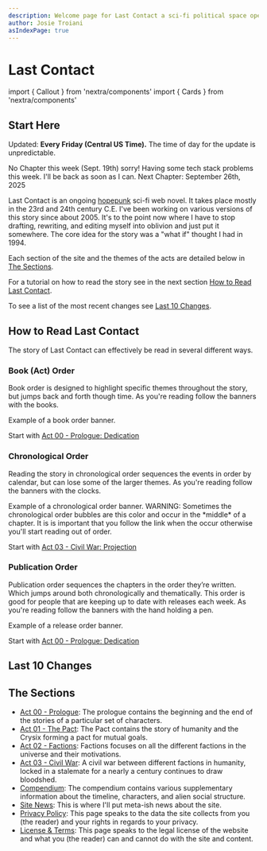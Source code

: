 ```yaml
---
description: Welcome page for Last Contact a sci-fi political space opera. This page includes a list of all the most recent updates and has a description of everything.
author: Josie Troiani
asIndexPage: true
---
```

# Last Contact

import { Callout } from 'nextra/components'
import { Cards } from 'nextra/components'

## Start Here

Updated: **Every Friday (Central US Time).** The time of day for the update is unpredictable.

<Callout type="info">
  No Chapter this week (Sept. 19th) sorry!  
  Having some tech stack problems this week. I'll be back as soon as I can.
  Next Chapter: September 26th, 2025
</Callout>

Last Contact is an ongoing [hopepunk](https://en.wikipedia.org/wiki/Hopepunk) sci-fi web novel. It takes place mostly in the 23rd and 24th century C.E. I've been working on various versions of this story since about 2005. It's to the point now where I have to stop drafting, rewriting, and editing myself into oblivion and just put it somewhere. The core idea for the story was a "what if" thought I had in 1994.

Each section of the site and the themes of the acts are detailed below in [The Sections](#the-sections).

For a tutorial on how to read the story see in the next section [How to Read Last Contact](#how-to-read-last-contact).

To see a list of the most recent changes see [Last 10 Changes](#last-10-changes).

## How to Read Last Contact

The story of Last Contact can effectively be read in several different ways.

### Book (Act) Order

Book order is designed to highlight specific themes throughout the story, but jumps back and forth though time. As you're reading follow the banners with the books.

<Callout type="info" emoji="️📖">
  Example of a book order banner.
</Callout>

Start with [Act 00 - Prologue: Dedication](./prologue/dedication.mdx)

### Chronological Order

Reading the story in chronological order sequences the events in order by calendar, but can lose some of the larger themes. As you're reading follow the banners with the clocks.

<Callout type="info" emoji="️🕰️">
    Example of a chronological order banner.
</Callout>

<Callout type="warning" emoji="🕰️⚠️">
    WARNING: Sometimes the chronological order bubbles are this color and occur in the *middle* of a chapter. It is is important that you follow the link when the occur otherwise you'll start reading out of order.
</Callout>

Start with [Act 03 - Civil War: Projection](./civilwar/projection.mdx#december-25-1984)

### Publication Order

Publication order sequences the chapters in the order they’re written. Which jumps around both chronologically and thematically. This order is good for people that are keeping up to date with releases each week. As you're reading follow the banners with the hand holding a pen.

<Callout type="info" emoji="️✍️">
    Example of a release order banner.
</Callout>

Start with [Act 00 - Prologue: Dedication](./prologue/dedication.mdx)

## Last 10 Changes

<Cards>
<Cards.Card
title = "Io | Friday? New Chapter!"
href = "/civilwar/io"
arrow
/>
<Cards.Card
title = "Backdoor | Friday? New Chapter!"
href = "/civilwar/backdoor"
arrow
/>
<Cards.Card
title = "Polymer Twins | Friday? New Chapter!"
href = "/factions/polymertwins"
arrow
/>
<Cards.Card
title = "Representation | Friday? New Chapter!"
href = "/civilwar/representation"
arrow
/>
<Cards.Card
title = "Reignite | I'm Back! It's Friday!"
href = "/civilwar/reignite"
arrow
/>
<Cards.Card
title = "Projection | Friday? New Chapter!"
href = "/civilwar/projection"
arrow
/>
<Cards.Card
title = "Keeping Notes | Friday?! New Chapter!"
href = "/thepact/keepingnotes"
arrow
/>
<Cards.Card
title = "The Generals | Start of Act Three! New Chapter!"
href = "/civilwar/thegenerals"
arrow
/>
<Cards.Card
title = "Avalon | Friday? New Chapter!"
href = "/factions/avalon"
arrow
/>
<Cards.Card
title = "Connection | Friday? New Chapter!"
href = "/factions/connection"
arrow
/>
</Cards>

## The Sections

- [Act 00 - Prologue](./prologue): The prologue contains the beginning and the end of the stories of a particular set of characters.
- [Act 01 - The Pact](./thepact): The Pact contains the story of humanity and the Crysix forming a pact for mutual goals.
- [Act 02 - Factions](./factions): Factions focuses on all the different factions in the universe and their motivations.
- [Act 03 - Civil War](./civilwar): A civil war between different factions in humanity, locked in a stalemate for a nearly a century continues to draw bloodshed.
- [Compendium](./compendium): The compendium contains various supplementary information about the timeline, characters, and alien social structure.
- [Site News](./sitenews): This is where I'll put meta-ish news about the site.
- [Privacy Policy](./privacy.mdx): This page speaks to the data the site collects from you (the reader) and your rights in regards to your privacy.
- [License & Terms](./license.mdx): This page speaks to the legal license of the website and what you (the reader) can and cannot do with the site and content.
